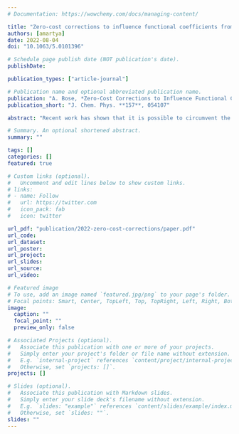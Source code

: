 ```yaml
---
# Documentation: https://wowchemy.com/docs/managing-content/

title: "Zero-cost corrections to influence functional coefficients from bath response functions"
authors: [amartya]
date: 2022-08-04
doi: "10.1063/5.0101396"

# Schedule page publish date (NOT publication's date).
publishDate: 

publication_types: ["article-journal"]

# Publication name and optional abbreviated publication name.
publication: "A. Bose, *Zero-Cost Corrections to Influence Functional Coefficients from Bath Response Functions*, J. Chem. Phys. **157**, 054107 (2022)."
publication_short: "J. Chem. Phys. **157**, 054107"

abstract: "Recent work has shown that it is possible to circumvent the calculation of the spectral density and directly generate the coefficients of the discretized influence functionals using data from classical trajectory simulations. However, the accuracy of this procedure depends on the validity of the high temperature approximation. In this work, an alternative derivation based on the Kubo formalism is provided. This enables the calculation of additional correction terms that increases the range of applicability of the procedure to lower temperatures. Because it is based on the Kubo-transformed correlation function, this approach allows the direct use of correlation functions obtained from methods such as ring-polymer molecular dynamics and centroid molecular dynamics in determining the influence functional coefficients for subsequent system-solvent simulations. The accuracy of the original procedure and the corrected procedure is investigated across a range of parameters. It is interesting that the correction term comes at zero additional cost. Furthermore, it is possible to improve upon the correction using zero-cost physical intuition and heuristics making the method even more accurate."

# Summary. An optional shortened abstract.
summary: ""

tags: []
categories: []
featured: true

# Custom links (optional).
#   Uncomment and edit lines below to show custom links.
# links:
# - name: Follow
#   url: https://twitter.com
#   icon_pack: fab
#   icon: twitter

url_pdf: "publication/2022-zero-cost-corrections/paper.pdf"
url_code:
url_dataset:
url_poster:
url_project:
url_slides:
url_source:
url_video:

# Featured image
# To use, add an image named `featured.jpg/png` to your page's folder. 
# Focal points: Smart, Center, TopLeft, Top, TopRight, Left, Right, BottomLeft, Bottom, BottomRight.
image:
  caption: ""
  focal_point: ""
  preview_only: false

# Associated Projects (optional).
#   Associate this publication with one or more of your projects.
#   Simply enter your project's folder or file name without extension.
#   E.g. `internal-project` references `content/project/internal-project/index.md`.
#   Otherwise, set `projects: []`.
projects: []

# Slides (optional).
#   Associate this publication with Markdown slides.
#   Simply enter your slide deck's filename without extension.
#   E.g. `slides: "example"` references `content/slides/example/index.md`.
#   Otherwise, set `slides: ""`.
slides: ""
---
```

